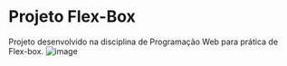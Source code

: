 # Projeto Flex-Box
Projeto desenvolvido na disciplina de Programação Web para prática de Flex-box.
![image](https://github.com/user-attachments/assets/5ad00bc1-b8ca-4516-b5f1-7cc305bb8dce)

